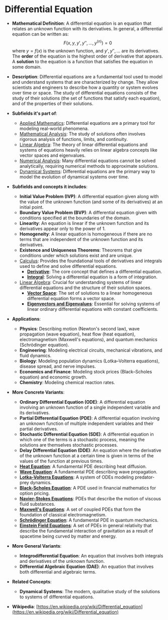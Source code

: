 # Differential Equation

- **Mathematical Definition**: A differential equation is an equation that relates an unknown function with its derivatives. In general, a differential equation can be written as:
$$ F(x, y, y', y'', \dots, y^{(n)}) = 0 $$
  where $y = f(x)$ is the unknown function, and $y', y'', \dots$ are its derivatives. The **order** of the equation is the highest order of derivative that appears. A **solution** to the equation is a function that satisfies the equation in some domain.

- **Description**: Differential equations are a fundamental tool used to model and understand systems that are characterized by change. They allow scientists and engineers to describe how a quantity or system evolves over time or space. The study of differential equations consists of the study of their solutions (the set of functions that satisfy each equation), and of the properties of their solutions.

- **Subfields it's part of**:
    - [Applied Mathematics](https://en.wikipedia.org/wiki/Applied_mathematics): Differential equations are a primary tool for modeling real-world phenomena.
    - [Mathematical Analysis](https://en.wikipedia.org/wiki/Mathematical_analysis): The study of solutions often involves rigorous analysis of functions, limits, and continuity.
    - [Linear Algebra](https://en.wikipedia.org/wiki/Linear_algebra): The theory of linear differential equations and systems of equations heavily relies on linear algebra concepts like vector spaces and eigenvalues.
    - [Numerical Analysis](https://en.wikipedia.org/wiki/Numerical_analysis): Many differential equations cannot be solved analytically, requiring numerical methods to approximate solutions.
    - [Dynamical Systems](https://en.wikipedia.org/wiki/Dynamical_system): Differential equations are the primary way to model the evolution of dynamical systems over time.

- **Subfields and concepts it includes**:
    - **Initial Value Problem (IVP)**: A differential equation given along with the value of the unknown function (and some of its derivatives) at an initial point.
    - **Boundary Value Problem (BVP)**: A differential equation given with conditions specified at the boundaries of the domain.
    - **Linearity**: An equation is linear if the unknown function and its derivatives appear only to the power of 1.
    - **Homogeneity**: A linear equation is homogeneous if there are no terms that are independent of the unknown function and its derivatives.
    - **Existence and Uniqueness Theorems**: Theorems that give conditions under which solutions exist and are unique.
    - [Calculus](https://en.wikipedia.org/wiki/Calculus): Provides the foundational tools of derivatives and integrals used to define and solve differential equations.
        - **[Derivative](../../pure_mathematics/analysis/derivative.md)**: The core concept that defines a differential equation.
        - **[Integral](../../pure_mathematics/analysis/integral.md)**: Solving a differential equation is a form of integration.
    - [Linear Algebra](https://en.wikipedia.org/wiki/Linear_algebra): Crucial for understanding systems of linear differential equations and the structure of their solution spaces.
        - **[Vector Space](../../pure_mathematics/linear_algebra/vector_space.md)**: The set of solutions to a linear homogeneous differential equation forms a vector space.
        - **[Eigenvectors and Eigenvalues](../../pure_mathematics/linear_algebra/eigenvectors_and_eigenvalues.md)**: Essential for solving systems of linear ordinary differential equations with constant coefficients.

- **Applications**:
    - **Physics**: Describing motion (Newton's second law), wave propagation (wave equation), heat flow (heat equation), electromagnetism (Maxwell's equations), and quantum mechanics (Schrödinger equation).
    - **Engineering**: Modeling electrical circuits, mechanical vibrations, and fluid dynamics.
    - **Biology**: Modeling population dynamics (Lotka–Volterra equations), disease spread, and nerve impulses.
    - **Economics and Finance**: Modeling stock prices (Black–Scholes equation) and economic growth.
    - **Chemistry**: Modeling chemical reaction rates.

- **More Concrete Variants**:
    - **Ordinary Differential Equation (ODE)**: A differential equation involving an unknown function of a single independent variable and its derivatives.
    - **Partial Differential Equation (PDE)**: A differential equation involving an unknown function of multiple independent variables and their partial derivatives.
    - **Stochastic Differential Equation (SDE)**: A differential equation in which one of the terms is a stochastic process, meaning the solutions are themselves stochastic processes.
    - **Delay Differential Equation (DDE)**: An equation where the derivative of the unknown function at a certain time is given in terms of the values of the function at previous times.
    - **[Heat Equation](./heat_equation.md)**: A fundamental PDE describing heat diffusion.
    - **[Wave Equation](./wave_equation.md)**: A fundamental PDE describing wave propagation.
    - **[Lotka-Volterra Equations](./lotka_volterra_equations.md)**: A system of ODEs modeling predator-prey dynamics.
    - **[Black-Scholes Equation](./black_scholes_equation.md)**: A PDE used in financial mathematics for option pricing.
    - **[Navier-Stokes Equations](../../physics/fluid_dynamics/navier_stokes_equations.md)**: PDEs that describe the motion of viscous fluid substances.
    - **[Maxwell's Equations](../../physics/electromagnetism/maxwells_equations.md)**: A set of coupled PDEs that form the foundation of classical electromagnetism.
    - **[Schrödinger Equation](../../physics/quantum_mechanics/schrodinger_equation.md)**: A fundamental PDE in quantum mechanics.
    - **[Einstein Field Equations](../../physics/general_relativity/einstein_field_equations.md)**: A set of PDEs in general relativity that describe the fundamental interaction of gravitation as a result of spacetime being curved by matter and energy.

- **More General Variants**:
    - **Integrodifferential Equation**: An equation that involves both integrals and derivatives of the unknown function.
    - **Differential Algebraic Equation (DAE)**: An equation that involves both differential and algebraic terms.

- **Related Concepts**:
    - **Dynamical Systems**: The modern, qualitative study of the solutions to systems of differential equations.

- **Wikipedia**: [https://en.wikipedia.org/wiki/Differential_equation](https://en.wikipedia.org/wiki/Differential_equation)
